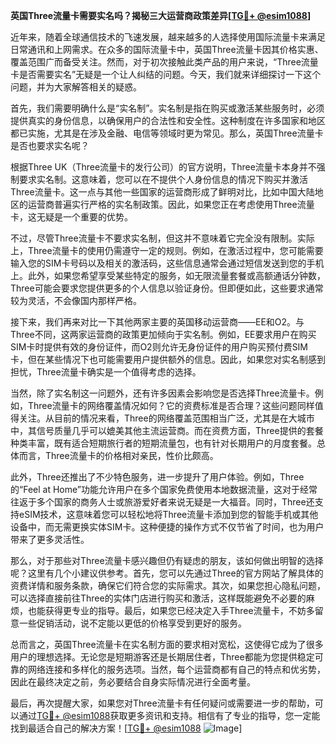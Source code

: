 **英国Three流量卡需要实名吗？揭秘三大运营商政策差异[[TG💪+ @esim1088](https://t.me/s/esim1088)]**

近年来，随着全球通信技术的飞速发展，越来越多的人选择使用国际流量卡来满足日常通讯和上网需求。在众多的国际流量卡中，英国Three流量卡因其价格实惠、覆盖范围广而备受关注。然而，对于初次接触此类产品的用户来说，“Three流量卡是否需要实名”无疑是一个让人纠结的问题。今天，我们就来详细探讨一下这个问题，并为大家解答相关的疑惑。

首先，我们需要明确什么是“实名制”。实名制是指在购买或激活某些服务时，必须提供真实的身份信息，以确保用户的合法性和安全性。这种制度在许多国家和地区都已实施，尤其是在涉及金融、电信等领域时更为常见。那么，英国Three流量卡是否也要求实名呢？

根据Three UK（Three流量卡的发行公司）的官方说明，Three流量卡本身并不强制要求实名制。这意味着，您可以在不提供个人身份信息的情况下购买并激活Three流量卡。这一点与其他一些国家的运营商形成了鲜明对比，比如中国大陆地区的运营商普遍实行严格的实名制政策。因此，如果您正在考虑使用Three流量卡，这无疑是一个重要的优势。

不过，尽管Three流量卡不要求实名制，但这并不意味着它完全没有限制。实际上，Three流量卡的使用仍需遵守一定的规则。例如，在激活过程中，您可能需要输入您的SIM卡号码以及相关的激活码，这些信息通常会通过短信发送到您的手机上。此外，如果您希望享受某些特定的服务，如无限流量套餐或高额通话分钟数，Three可能会要求您提供更多的个人信息以验证身份。但即便如此，这些要求通常较为灵活，不会像国内那样严格。

接下来，我们再来对比一下其他两家主要的英国移动运营商——EE和O2。与Three不同，这两家运营商的政策更加倾向于实名制。例如，EE要求用户在购买SIM卡时提供有效的身份证件，而O2则允许无身份证件的用户购买预付费SIM卡，但在某些情况下也可能需要用户提供额外的信息。因此，如果您对实名制感到担忧，Three流量卡确实是一个值得考虑的选择。

当然，除了实名制这一问题外，还有许多因素会影响您是否选择Three流量卡。例如，Three流量卡的网络覆盖情况如何？它的资费标准是否合理？这些问题同样值得关注。从目前的情况来看，Three的网络覆盖范围相当广泛，尤其是在大城市中，其信号质量几乎可以媲美其他主流运营商。而在资费方面，Three提供的套餐种类丰富，既有适合短期旅行者的短期流量包，也有针对长期用户的月度套餐。总体而言，Three流量卡的价格相对亲民，性价比颇高。

此外，Three还推出了不少特色服务，进一步提升了用户体验。例如，Three的“Feel at Home”功能允许用户在多个国家免费使用本地数据流量，这对于经常往返于多个国家的商务人士或旅游爱好者来说无疑是一大福音。同时，Three还支持eSIM技术，这意味着您可以轻松地将Three流量卡添加到您的智能手机或其他设备中，而无需更换实体SIM卡。这种便捷的操作方式不仅节省了时间，也为用户带来了更多灵活性。

那么，对于那些对Three流量卡感兴趣但仍有疑虑的朋友，该如何做出明智的选择呢？这里有几个小建议供参考。首先，您可以先通过Three的官方网站了解具体的资费详情和服务条款，确保它们符合您的实际需求。其次，如果您担心隐私问题，可以选择直接前往Three的实体门店进行购买和激活，这样既能避免不必要的麻烦，也能获得更专业的指导。最后，如果您已经决定入手Three流量卡，不妨多留意一些促销活动，说不定能以更低的价格享受到更好的服务。

总而言之，英国Three流量卡在实名制方面的要求相对宽松，这使得它成为了很多用户的理想选择。无论您是短期游客还是长期居住者，Three都能为您提供稳定可靠的网络连接和多样化的服务选项。当然，每个运营商都有自己的特点和优劣势，因此在最终决定之前，务必要结合自身实际情况进行全面考量。

最后，再次提醒大家，如果您对Three流量卡有任何疑问或需要进一步的帮助，可以通过[TG💪+ @esim1088](https://t.me/s/esim1088)获取更多资讯和支持。相信有了专业的指导，您一定能找到最适合自己的解决方案！[[TG💪+ @esim1088](https://t.me/s/esim1088) ![Image](https://i.postimg.cc/4NQfJmqS/Snipaste-2025-05-13-00-14-12.png)]